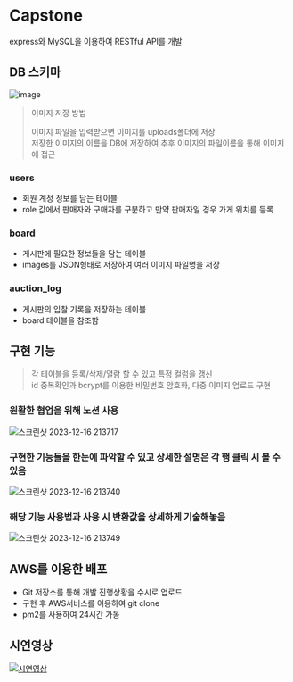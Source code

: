 # Capstone
express와 MySQL을 이용하여 RESTful API를 개발


## DB 스키마
![image](https://github.com/sbs524/Capstone/assets/80670002/e12cd685-9e5f-4452-a6d4-14d815481250)

> 이미지 저장 방법
>
> 이미지 파일을 입력받으면 이미지를 uploads폴더에 저장<br>
> 저장한 이미지의 이름을 DB에 저장하여 추후 이미지의 파일이름을 통해 이미지에 접근


### users
- 회원 계정 정보를 담는 테이블
- role 값에서 판매자와 구매자를 구분하고 만약 판매자일 경우 가게 위치를 등록

### board
- 게시판에 필요한 정보들을 담는 테이블
- images를 JSON형태로 저장하여 여러 이미지 파일명을 저장

### auction_log
- 게시판의 입찰 기록을 저장하는 테이블 
- board 테이블을 참조함




## 구현 기능
> 각 테이블을 등록/삭제/열람 할 수 있고 특정 컬럼을 갱신<br>
> id 중복확인과 bcrypt를 이용한 비밀번호 암호화, 다중 이미지 업로드 구현

### 원활한 협업을 위해 노션 사용

![스크린샷 2023-12-16 213717](https://github.com/sbs524/Capstone/assets/80670002/615368b0-c300-4859-ad5f-5807eb1928ca)


### 구현한 기능들을 한눈에 파악할 수 있고 상세한 설명은 각 행 클릭 시 볼 수 있음


![스크린샷 2023-12-16 213740](https://github.com/sbs524/Capstone/assets/80670002/af698b22-f25d-4bd7-9ea9-ac4147f63b22)


### 해당 기능 사용법과 사용 시 반환값을 상세하게 기술해놓음


![스크린샷 2023-12-16 213749](https://github.com/sbs524/Capstone/assets/80670002/903946fd-c930-4091-a03b-9c6888406774)


## AWS를 이용한 배포
- Git 저장소를 통해 개발 진행상황을 수시로 업로드
- 구현 후 AWS서비스를 이용하여 git clone
- pm2를 사용하여 24시간 가동


## 시연영상
[![시연영상](https://img.youtube.com/vi/DCkKc3-OPuw/1.jpg)](https://www.youtube.com/watch?v=DCkKc3-OPuw)
